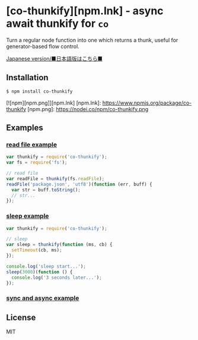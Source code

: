 [co-thunkify][npm.lnk] - async await thunkify for `co`
==================================

  Turn a regular node function into one which returns a thunk,
  useful for generator-based flow control.

  [Japanese version/■日本語版はこちら■](README-JP.md#readme)

Installation
------------

```sh
$ npm install co-thunkify
```

[![npm][npm.png]][npm.lnk]
[npm.lnk]: https://www.npmjs.org/package/co-thunkify
[npm.png]: https://nodei.co/npm/co-thunkify.png

Examples
--------

### [read file example](examples/read-file-ex.js)

```js
var thunkify = require('co-thunkify');
var fs = require('fs');

// read file
var readFile = thunkify(fs.readFile);
readFile('package.json', 'utf8')(function (err, buff) {
  var str = buff.toString();
  // str...
});
```

### [sleep example](examples/sleep-ex.js)

```js
var thunkify = require('co-thunkify');

// sleep
var sleep = thunkify(function (ms, cb) {
  setTimeout(cb, ms);
});

console.log('sleep start...');
sleep(3000)(function () {
  console.log('3 seconds later...');
});
```

### [sync and async example](examples/sync-async-ex.js)

License
-------

  MIT
